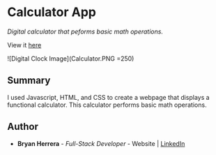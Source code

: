 # Calculator App

*Digital calculator that peforms basic math operations.*

View it [here](https://bcherrera14.github.io/calculator-app/)

![Digital Clock Image](Calculator.PNG =250)

## Summary

I used Javascript, HTML, and CSS to create a webpage that displays a functional calculator. This calculator performs basic math operations.

## Author

* **Bryan Herrera** - *Full-Stack Developer* - Website | [LinkedIn](https://www.linkedin.com/in/herrerabryan/)  